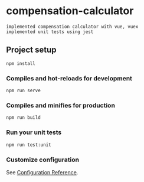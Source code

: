 # compensation-calculator
```
implemented compensation calculator with vue, vuex 
implemented unit tests using jest
```
## Project setup
```
npm install
```

### Compiles and hot-reloads for development
```
npm run serve
```

### Compiles and minifies for production
```
npm run build
```

### Run your unit tests
```
npm run test:unit
```


### Customize configuration
See [Configuration Reference](https://cli.vuejs.org/config/).
